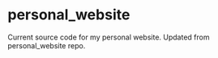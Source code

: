 # personal_website
Current source code for my personal website.
Updated from personal_website repo.

